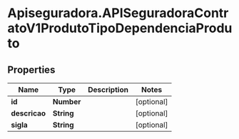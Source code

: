 # Apiseguradora.APISeguradoraContratoV1ProdutoTipoDependenciaProduto

## Properties
Name | Type | Description | Notes
------------ | ------------- | ------------- | -------------
**id** | **Number** |  | [optional] 
**descricao** | **String** |  | [optional] 
**sigla** | **String** |  | [optional] 



